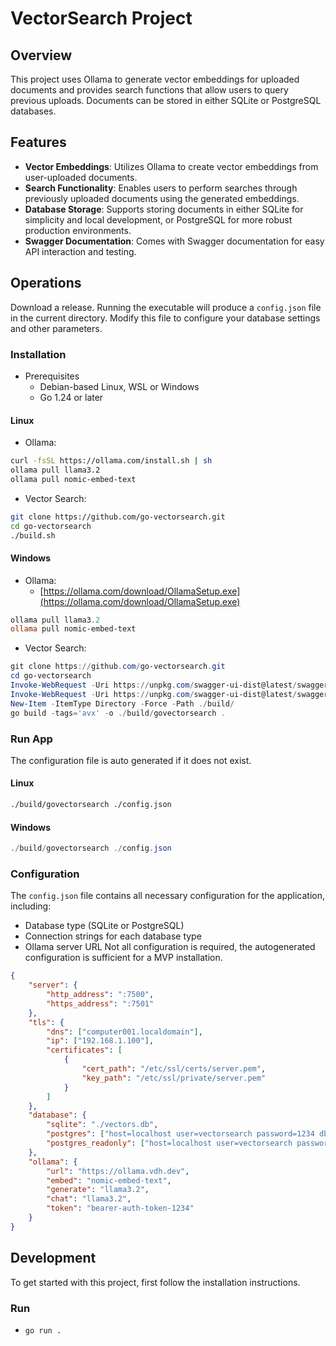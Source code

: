 # VectorSearch Project

## Overview
This project uses Ollama to generate vector embeddings for uploaded documents and provides search functions that allow users to query previous uploads. Documents can be stored in either SQLite or PostgreSQL databases.

## Features
- **Vector Embeddings**: Utilizes Ollama to create vector embeddings from user-uploaded documents.
- **Search Functionality**: Enables users to perform searches through previously uploaded documents using the generated embeddings.
- **Database Storage**: Supports storing documents in either SQLite for simplicity and local development, or PostgreSQL for more robust production environments.
- **Swagger Documentation**: Comes with Swagger documentation for easy API interaction and testing.

## Operations
Download a release.
Running the executable will produce a `config.json` file in the current directory. Modify this file to configure your database settings and other parameters.

### Installation
- Prerequisites
    - Debian-based Linux, WSL or Windows
    - Go 1.24 or later

#### Linux

- Ollama:
```bash
curl -fsSL https://ollama.com/install.sh | sh
ollama pull llama3.2
ollama pull nomic-embed-text
```

- Vector Search:
```bash
git clone https://github.com/go-vectorsearch.git
cd go-vectorsearch
./build.sh
```

#### Windows

- Ollama:
    - [https://ollama.com/download/OllamaSetup.exe](https://ollama.com/download/OllamaSetup.exe)
```powershell
ollama pull llama3.2
ollama pull nomic-embed-text
```

- Vector Search:
```powershell
git clone https://github.com/go-vectorsearch.git
cd go-vectorsearch
Invoke-WebRequest -Uri https://unpkg.com/swagger-ui-dist@latest/swagger-ui.css -OutFile ./static/swagger-ui.css
Invoke-WebRequest -Uri https://unpkg.com/swagger-ui-dist@latest/swagger-ui-bundle.js -OutFile ./static/swagger-ui-bundle.js
New-Item -ItemType Directory -Force -Path ./build/
go build -tags='avx' -o ./build/govectorsearch .
```

### Run App
The configuration file is auto generated if it does not exist.

#### Linux

```bash
./build/govectorsearch ./config.json
```

#### Windows

```powershell
./build/govectorsearch ./config.json
```

### Configuration
The `config.json` file contains all necessary configuration for the application, including:
- Database type (SQLite or PostgreSQL)
- Connection strings for each database type
- Ollama server URL
Not all configuration is required, the autogenerated configuration is sufficient for a MVP installation.
```json
{
    "server": {
        "http_address": ":7500",
        "https_address": ":7501"
    },
    "tls": {
        "dns": ["computer001.localdomain"],
        "ip": ["192.168.1.100"],
        "certificates": [
            {
                "cert_path": "/etc/ssl/certs/server.pem",
                "key_path": "/etc/ssl/private/server.pem"
            }
        ]
    },
    "database": {
        "sqlite": "./vectors.db",
        "postgres": ["host=localhost user=vectorsearch password=1234 dbname=vectordb port=9920 sslmode=disable"],
        "postgres_readonly": ["host=localhost user=vectorsearch password=1234 dbname=vectordb port=9920 sslmode=disable"]
    },
    "ollama": {
        "url": "https://ollama.vdh.dev",
        "embed": "nomic-embed-text",
        "generate": "llama3.2",
        "chat": "llama3.2",
        "token": "bearer-auth-token-1234"
    }
}
```

## Development
To get started with this project, first follow the installation instructions.

### Run

- `go run .`

